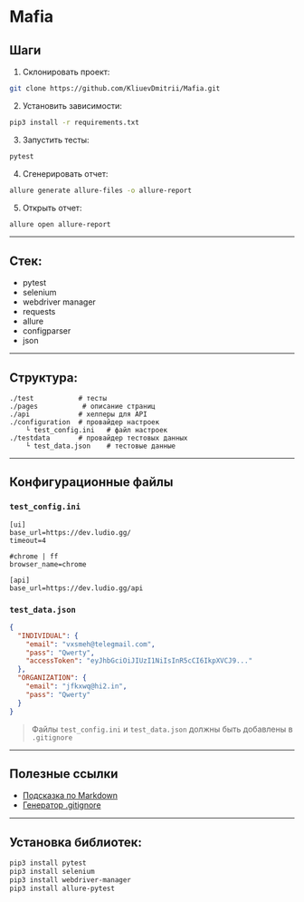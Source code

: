 # Mafia

## Шаги
1. Склонировать проект:
```bash
git clone https://github.com/KliuevDmitrii/Mafia.git
```

2. Установить зависимости:
```bash
pip3 install -r requirements.txt
```

3. Запустить тесты:
```bash
pytest
```

4. Сгенерировать отчет:
```bash
allure generate allure-files -o allure-report
```

5. Открыть отчет:
```bash
allure open allure-report
```

---

## Стек:
- pytest
- selenium
- webdriver manager
- requests
- allure
- configparser
- json

---

## Структура:
```
./test           # тесты
./pages           # описание страниц
./api            # хелперы для API
./configuration  # провайдер настроек
    └ test_config.ini   # файл настроек
./testdata       # провайдер тестовых данных
    └ test_data.json    # тестовые данные
```

---

## Конфигурационные файлы

### `test_config.ini`
```
[ui]  
base_url=https://dev.ludio.gg/  
timeout=4  

#chrome | ff
browser_name=chrome

[api]  
base_url=https://dev.ludio.gg/api
```

### `test_data.json`
```json
{
  "INDIVIDUAL": {
    "email": "vxsmeh@telegmail.com",
    "pass": "Qwerty",
    "accessToken": "eyJhbGciOiJIUzI1NiIsInR5cCI6IkpXVCJ9..."
  },
  "ORGANIZATION": {
    "email": "jfkxwq@hi2.in",
    "pass": "Qwerty"
  }
}
```

> Файлы `test_config.ini` и `test_data.json` должны быть добавлены в `.gitignore`

---

## Полезные ссылки
- [Подсказка по Markdown](https://www.markdownguide.org/basic-syntax/)
- [Генератор .gitignore](https://www.toptal.com/developers/gitignore)

---

## Установка библиотек:
```bash
pip3 install pytest
pip3 install selenium
pip3 install webdriver-manager
pip3 install allure-pytest
```
